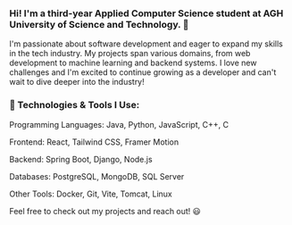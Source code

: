 ### Hi! I'm a third-year Applied Computer Science student at AGH  University of Science and Technology. 👋 

I'm passionate about software development and eager to expand my skills in the tech industry. My projects span various domains, from web development to machine learning and backend systems. I love new challenges and I'm excited to continue growing as a developer and can't wait to dive deeper into the industry!

### 🔧 Technologies & Tools I Use:

Programming Languages: Java, Python, JavaScript, C++, C

Frontend: React, Tailwind CSS, Framer Motion

Backend: Spring Boot, Django, Node.js

Databases: PostgreSQL, MongoDB, SQL Server
 
Other Tools: Docker, Git, Vite, Tomcat, Linux

Feel free to check out my projects and reach out! 😃

